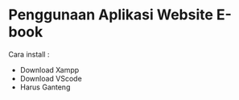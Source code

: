 # Penggunaan Aplikasi Website E-book

Cara install :
- Download Xampp
- Download VScode
- Harus Ganteng